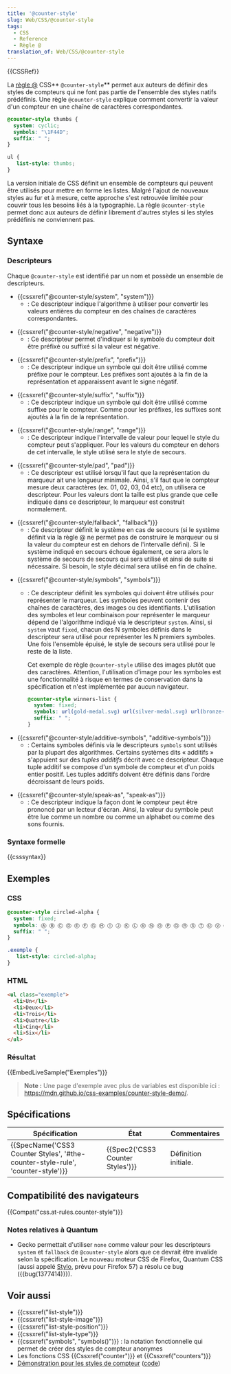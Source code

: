 ```yaml
---
title: '@counter-style'
slug: Web/CSS/@counter-style
tags:
  - CSS
  - Reference
  - Règle @
translation_of: Web/CSS/@counter-style
---
```

{{CSSRef}}

La [règle @](/fr/docs/Web/CSS/Règles_@) CSS** `@counter-style`** permet aux auteurs de définir des styles de compteurs qui ne font pas partie de l'ensemble des styles natifs prédéfinis. Une règle `@counter-style` explique comment convertir la valeur d'un compteur en une chaîne de caractères correspondantes.

```css
@counter-style thumbs {
  system: cyclic;
  symbols: "\1F44D";
  suffix: " ";
}

ul {
   list-style: thumbs;
}
```

La version initiale de CSS définit un ensemble de compteurs qui peuvent être utilisés pour mettre en forme les listes. Malgré l'ajout de nouveaux styles au fur et à mesure, cette approche s'est retrouvée limitée pour couvrir tous les besoins liés à la typographie. La règle `@counter-style` permet donc aux auteurs de définir librement d'autres styles si les styles prédéfinis ne conviennent pas.

## Syntaxe

### Descripteurs

Chaque `@counter-style` est identifié par un nom et possède un ensemble de descripteurs.

- {{cssxref("@counter-style/system", "system")}}
  - : Ce descripteur indique l'algorithme à utiliser pour convertir les valeurs entières du compteur en des chaînes de caractères correspondantes.

<!---->

- {{cssxref("@counter-style/negative", "negative")}}
  - : Ce descripteur permet d'indiquer si le symbole du compteur doit être préfixé ou suffixé si la valeur est négative.

<!---->

- {{cssxref("@counter-style/prefix", "prefix")}}
  - : Ce descripteur indique un symbole qui doit être utilisé comme préfixe pour le compteur. Les préfixes sont ajoutés à la fin de la représentation et apparaissent avant le signe négatif.

<!---->

- {{cssxref("@counter-style/suffix", "suffix")}}
  - : Ce descripteur indique un symbole qui doit être utilisé comme suffixe pour le compteur. Comme pour les préfixes, les suffixes sont ajoutés à la fin de la représentation.

<!---->

- {{cssxref("@counter-style/range", "range")}}
  - : Ce descripteur indique l'intervalle de valeur pour lequel le style du compteur peut s'appliquer. Pour les valeurs du compteur en dehors de cet intervalle, le style utilisé sera le style de secours.

<!---->

- {{cssxref("@counter-style/pad", "pad")}}
  - : Ce descripteur est utilisé lorsqu'il faut que la représentation du marqueur ait une longueur minimale. Ainsi, s'il faut que le compteur mesure deux caractères (ex. 01, 02, 03, 04 etc), on utilisera ce descripteur. Pour les valeurs dont la taille est plus grande que celle indiquée dans ce descripteur, le marqueur est construit normalement.

<!---->

- {{cssxref("@counter-style/fallback", "fallback")}}
  - : Ce descripteur définit le système en cas de secours (si le système définit via la règle @ ne permet pas de construire le marqueur ou si la valeur du compteur est en dehors de l'intervalle défini). Si le système indiqué en secours échoue également, ce sera alors le système de secours de secours qui sera utilisé et ainsi de suite si nécessaire. Si besoin, le style décimal sera utilisé en fin de chaîne.

<!---->

- {{cssxref("@counter-style/symbols", "symbols")}}

  - : Ce descripteur définit les symboles qui doivent être utilisés pour représenter le marqueur. Les symboles peuvent contenir des chaînes de caractères, des images ou des identifiants. L'utilisation des symboles et leur combinaison pour représenter le marqueur dépend de l'algorithme indiqué via le descripteur `system`. Ainsi, si `system` vaut `fixed`, chacun des N symboles définis dans le descripteur sera utilisé pour représenter les N premiers symboles. Une fois l'ensemble épuisé, le style de secours sera utilisé pour le reste de la liste.

    Cet exemple de règle `@counter-style` utilise des images plutôt que des caractères. Attention, l'utilisation d'image pour les symboles est une fonctionnalité à risque en termes de conservation dans la spécification et n'est implémentée par aucun navigateur.

    ```css
    @counter-style winners-list {
      system: fixed;
      symbols: url(gold-medal.svg) url(silver-medal.svg) url(bronze-medal.svg);
      suffix: " ";
    }
    ```

<!---->

- {{cssxref("@counter-style/additive-symbols", "additive-symbols")}}
  - : Certains symboles définis via le descripteurs `symbols` sont utilisés par la plupart des algorithmes. Certains systèmes dits « additifs » s'appuient sur des _tuples additifs_ décrit avec ce descripteur. Chaque tuple additif se compose d'un symbole de compteur et d'un poids entier positif. Les tuples additifs doivent être définis dans l'ordre décroissant de leurs poids.

<!---->

- {{cssxref("@counter-style/speak-as", "speak-as")}}
  - : Ce descripteur indique la façon dont le compteur peut être prononcé par un lecteur d'écran. Ainsi, la valeur du symbole peut être lue comme un nombre ou comme un alphabet ou comme des sons fournis.

### Syntaxe formelle

{{csssyntax}}

## Exemples

### CSS

```css
@counter-style circled-alpha {
  system: fixed;
  symbols: Ⓐ Ⓑ Ⓒ Ⓓ Ⓔ Ⓕ Ⓖ Ⓗ Ⓘ Ⓙ Ⓚ Ⓛ Ⓜ Ⓝ Ⓞ Ⓟ Ⓠ Ⓡ Ⓢ Ⓣ Ⓤ Ⓥ Ⓦ Ⓧ Ⓨ Ⓩ;
  suffix: " ";
}
```

```css
.exemple {
   list-style: circled-alpha;
}
```

### HTML

```html
<ul class="exemple">
  <li>Un</li>
  <li>Deux</li>
  <li>Trois</li>
  <li>Quatre</li>
  <li>Cinq</li>
  <li>Six</li>
</ul>
```

### Résultat

{{EmbedLiveSample("Exemples")}}

> **Note :** Une page d'exemple avec plus de variables est disponible ici : <https://mdn.github.io/css-examples/counter-style-demo/>.

## Spécifications

| Spécification                                                                                            | État                                         | Commentaires         |
| -------------------------------------------------------------------------------------------------------- | -------------------------------------------- | -------------------- |
| {{SpecName('CSS3 Counter Styles', '#the-counter-style-rule', 'counter-style')}} | {{Spec2('CSS3 Counter Styles')}} | Définition initiale. |

## Compatibilité des navigateurs

{{Compat("css.at-rules.counter-style")}}

### Notes relatives à Quantum

- Gecko permettait d'utiliser `none` comme valeur pour les descripteurs `system` et `fallback` de `@counter-style` alors que ce devrait être invalide selon la spécification. Le nouveau moteur CSS de Firefox, Quantum CSS (aussi appelé [Stylo](https://wiki.mozilla.org/Quantum/Stylo), prévu pour Firefox 57) a résolu ce bug ({{bug(1377414)}}).

## Voir aussi

- {{cssxref("list-style")}}
- {{cssxref("list-style-image")}}
- {{cssxref("list-style-position")}}
- {{cssxref("list-style-type")}}
- {{cssxref("symbols", "symbols()")}} : la notation fonctionnelle qui permet de créer des styles de compteur anonymes
- Les fonctions CSS {{Cssxref("counter")}} et {{Cssxref("counters")}}
- [Démonstration pour les styles de compteur](https://mdn.github.io/css-examples/counter-style-demo/) ([code](https://github.com/mdn/css-examples/tree/master/counter-style-demo))
